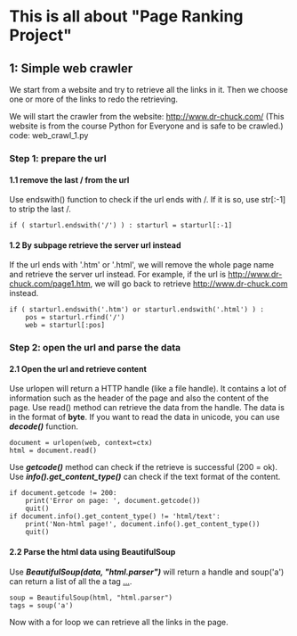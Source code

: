 # This is all about "Page Ranking Project"


## 1: Simple web crawler
We start from a website and try to retrieve all the links in it.
Then we choose one or more of the links to redo the retrieving.

We will start the crawler from the website: http://www.dr-chuck.com/
(This website is from the course Python for Everyone and is safe to be crawled.)
code: web_crawl_1.py

### Step 1: prepare the url
#### 1.1 remove the last / from the url
Use endswith() function to check if the url ends with /.
If it is so, use str[:-1] to strip the last /.

```
if ( starturl.endswith('/') ) : starturl = starturl[:-1]
```
#### 1.2 By subpage retrieve the server url instead
If the url ends with '.htm' or '.html', we will remove the whole page name and
retrieve the server url instead. For example, if the url is http://www.dr-chuck.com/page1.htm, we will go back to retrieve http://www.dr-chuck.com instead.

```
if ( starturl.endswith('.htm') or starturl.endswith('.html') ) :
    pos = starturl.rfind('/')
    web = starturl[:pos]
```

### Step 2: open the url and parse the data
#### 2.1 Open the url and retrieve content
Use urlopen will return a HTTP handle (like a file handle). It contains a lot of information such as the header of the page and also the content of the page. Use read() method can retrieve the data from the handle. The data is in the format of **byte**. If you want to read the data in unicode, you can use ***decode()*** function.

```
document = urlopen(web, context=ctx)
html = document.read()
```
Use ***getcode()*** method can check if the retrieve is successful (200 = ok).
Use ***info().get_content_type()*** can check if the text format of the content.

```
if document.getcode != 200:
    print('Error on page: ', document.getcode())
    quit()
if document.info().get_content_type() != 'html/text':
    print('Non-html page!', document.info().get_content_type())
    quit()
```


#### 2.2 Parse the html data using BeautifulSoup
Use ***BeautifulSoup(data, "html.parser")*** will return a handle and soup('a') can return a list of all the a tag <a href="...">...</a>.

```
soup = BeautifulSoup(html, "html.parser")
tags = soup('a')
```

Now with a for loop we can retrieve all the links in the page.
